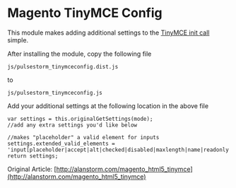 Magento TinyMCE Config
==================================================	
This module makes adding additional settings to the [TinyMCE init call](http://www.tinymce.com/wiki.php/API3:method.tinymce.init) simple.

After installing the module, copy the following file

    js/pulsestorm_tinymceconfig.dist.js
    
to 

    js/pulsestorm_tinymceconfig.js
    
Add your additional settings at the following location in the above file

    var settings = this.originalGetSettings(mode);
    //add any extra settings you'd like below
    
    //makes "placeholder" a valid element for inputs
    settings.extended_valid_elements = 'input[placeholder|accept|alt|checked|disabled|maxlength|name|readonly|size|src|type|value]';
    return settings;

Original Article: [http://alanstorm.com/magento_html5_tinymce](http://alanstorm.com/magento_html5_tinymce)